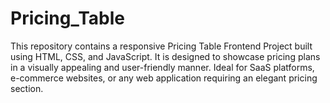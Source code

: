 # Pricing_Table
This repository contains a responsive Pricing Table Frontend Project built using HTML, CSS, and JavaScript. It is designed to showcase pricing plans in a visually appealing and user-friendly manner. Ideal for SaaS platforms, e-commerce websites, or any web application requiring an elegant pricing section.
